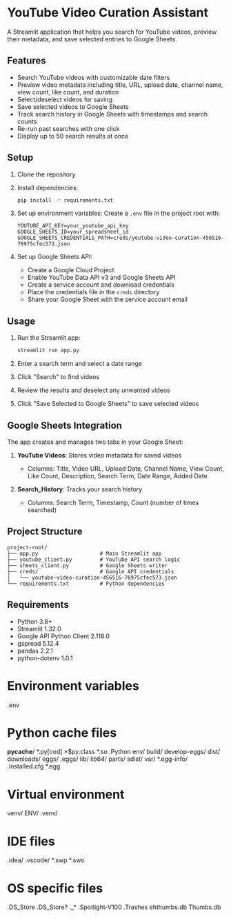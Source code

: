 # YouTube Video Curation Assistant

A Streamlit application that helps you search for YouTube videos, preview their metadata, and save selected entries to Google Sheets.

## Features

- Search YouTube videos with customizable date filters
- Preview video metadata including title, URL, upload date, channel name, view count, like count, and duration
- Select/deselect videos for saving
- Save selected videos to Google Sheets
- Track search history in Google Sheets with timestamps and search counts
- Re-run past searches with one click
- Display up to 50 search results at once

## Setup

1. Clone the repository
2. Install dependencies:
   ```bash
   pip install -r requirements.txt
   ```

3. Set up environment variables:
   Create a `.env` file in the project root with:
   ```
   YOUTUBE_API_KEY=your_youtube_api_key
   GOOGLE_SHEETS_ID=your_spreadsheet_id
   GOOGLE_SHEETS_CREDENTIALS_PATH=creds/youtube-video-curation-456516-76975cfec573.json
   ```

4. Set up Google Sheets API:
   - Create a Google Cloud Project
   - Enable YouTube Data API v3 and Google Sheets API
   - Create a service account and download credentials
   - Place the credentials file in the `creds` directory
   - Share your Google Sheet with the service account email

## Usage

1. Run the Streamlit app:
   ```bash
   streamlit run app.py
   ```

2. Enter a search term and select a date range
3. Click "Search" to find videos
4. Review the results and deselect any unwanted videos
5. Click "Save Selected to Google Sheets" to save selected videos

## Google Sheets Integration

The app creates and manages two tabs in your Google Sheet:

1. **YouTube Videos**: Stores video metadata for saved videos
   - Columns: Title, Video URL, Upload Date, Channel Name, View Count, Like Count, Description, Search Term, Date Range, Added Date

2. **Search_History**: Tracks your search history
   - Columns: Search Term, Timestamp, Count (number of times searched)

## Project Structure

```
project-root/
├── app.py                    # Main Streamlit app
├── youtube_client.py         # YouTube API search logic
├── sheets_client.py          # Google Sheets writer
├── creds/                    # Google API credentials
│   └── youtube-video-curation-456516-76975cfec573.json
└── requirements.txt          # Python dependencies
```

## Requirements

- Python 3.8+
- Streamlit 1.32.0
- Google API Python Client 2.118.0
- gspread 5.12.4
- pandas 2.2.1
- python-dotenv 1.0.1 

# Environment variables
.env

# Python cache files
__pycache__/
*.py[cod]
*$py.class
*.so
.Python
env/
build/
develop-eggs/
dist/
downloads/
eggs/
.eggs/
lib/
lib64/
parts/
sdist/
var/
*.egg-info/
.installed.cfg
*.egg

# Virtual environment
venv/
ENV/
.venv/

# IDE files
.idea/
.vscode/
*.swp
*.swo

# OS specific files
.DS_Store
.DS_Store?
._*
.Spotlight-V100
.Trashes
ehthumbs.db
Thumbs.db 